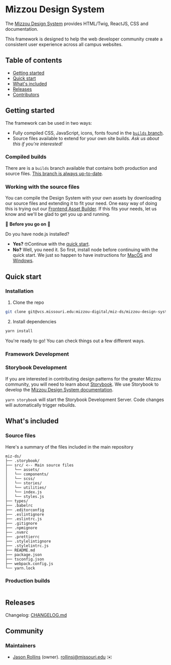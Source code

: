 # Mizzou Design System

The [Mizzou Design System](https://designsystem.missouri.edu/) provides HTML/Twig, ReactJS, CSS and documentation.

This framework is designed to help the web developer community create a consistent user experience across all campus websites.

## Table of contents

- [Getting started](#getting-started)
- [Quick start](#quick-start)
- [What's included](#whats-included)
- [Releases](#releases)
- [Contributors](#contributors)

## Getting started

The framework can be used in two ways:

- Fully compiled CSS, JavaScript, icons, fonts found in the [`builds` branch](https://gitlab.com/university-of-missouri/mizzou-digital/miz-ds/mizzou-design-system/tree/builds).
- Source files available to extend for your own site builds. _Ask us about this if you're interested!_

### Compiled builds

There are is a `builds` branch available that contains both production and source files. [This branch is always up-to-date](https://gitlab.com/university-of-missouri/mizzou-digital/miz-ds/mizzou-design-system/tree/builds).

### Working with the source files

You can compile the Design System with your own assets by downloading our source files and extending it to fit your need. One easy way of doing this is trying out our [Frontend Asset Builder](https://gitlab.missouri.edu/mizzou-digital/miz-ds/theme-frontend). If this fits your needs, let us know and we'll be glad to get you up and running.

🛑 **Before you go on** 🛑

Do you have node.js installed?

- **Yes?** 🤓Continue with the [quick start](#quick-start).
- **No?** Well, you need it. So first, install node before continuing with the quick start. We just so happen to have instructions for [MacOS](https://gitlab.com/university-of-missouri/mizzou-digital/miz-ds/mizzou-design-system/wikis/Mac-environment-setup) and [Windows](https://gitlab.com/university-of-missouri/mizzou-digital/miz-ds/mizzou-design-system/wikis/Windows-environment-setup).

## Quick start

### Installation

1. Clone the repo

```sh
git clone git@vcs.missouri.edu:mizzou-digital/miz-ds/mizzou-design-system.git
```

2. Install dependencies

```sh
yarn install
```

You're ready to go! You can check things out a few different ways.

### Framework Development


### Storybook Development

If you are interested in contributing design patterns for the greater Mizzou community, you will need to learn about [Storybook](https://storybook.js.org/). We use Storybook to develop the [Mizzou Design System documentation](https://designsystem.missouri.edu/).

`yarn storybook` will start the Storybook Development Server. Code changes will automatically trigger rebuilds.


## What's included

### Source files

Here's a summary of the files included in the main repository

```
miz-ds/
├── .storybook/
├── src/ <-- Main source files
│   └── assets/
│   └── components/
│   └── scss/
│   └── stories/
│   └── utilities/
│   └── index.js
│   └── styles.js
├── types/
├── .babelrc
├── .editorconfig
├── .eslintignore
├── .eslintrc.js
├── .gitignore
├── .npmignore
├── .nvmrc
├── .prettierrc
├── .stylelintignore
├── .stylelintrc.js
├── README.md
├── package.json
├── tsconfig.json
├── webpack.config.js
└── yarn.lock
```

### Production builds

```

```

## Releases

Changelog: [CHANGELOG.md](CHANGELOG.md)

## Community

### Maintainers

- [Jason Rollins](@rollinsj) (owner). [rollinsj@missouri.edu](mailto:rollinsj@missouri.edu) ✉️